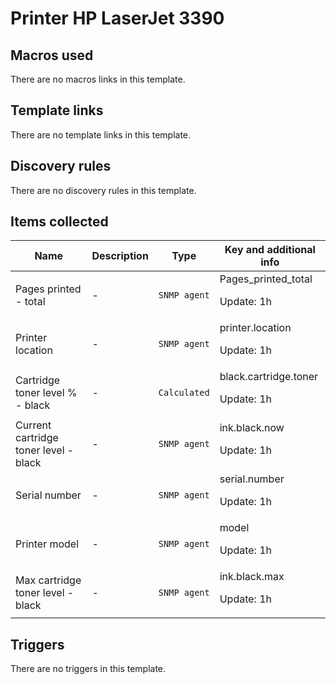 # Printer HP LaserJet 3390

## Macros used

There are no macros links in this template.

## Template links

There are no template links in this template.

## Discovery rules

There are no discovery rules in this template.

## Items collected

|Name|Description|Type|Key and additional info|
|----|-----------|----|----|
|Pages printed - total|<p>-</p>|`SNMP agent`|Pages_printed_total<p>Update: 1h</p>|
|Printer location|<p>-</p>|`SNMP agent`|printer.location<p>Update: 1h</p>|
|Cartridge toner level % - black|<p>-</p>|`Calculated`|black.cartridge.toner<p>Update: 1h</p>|
|Current cartridge toner level - black|<p>-</p>|`SNMP agent`|ink.black.now<p>Update: 1h</p>|
|Serial number|<p>-</p>|`SNMP agent`|serial.number<p>Update: 1h</p>|
|Printer model|<p>-</p>|`SNMP agent`|model<p>Update: 1h</p>|
|Max cartridge toner level - black|<p>-</p>|`SNMP agent`|ink.black.max<p>Update: 1h</p>|
## Triggers

There are no triggers in this template.

